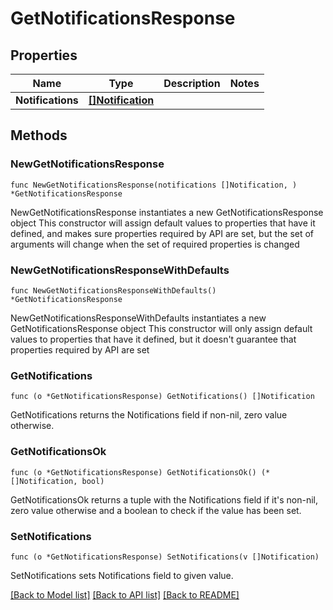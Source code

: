 # GetNotificationsResponse

## Properties

Name | Type | Description | Notes
------------ | ------------- | ------------- | -------------
**Notifications** | [**[]Notification**](Notification.md) |  | 

## Methods

### NewGetNotificationsResponse

`func NewGetNotificationsResponse(notifications []Notification, ) *GetNotificationsResponse`

NewGetNotificationsResponse instantiates a new GetNotificationsResponse object
This constructor will assign default values to properties that have it defined,
and makes sure properties required by API are set, but the set of arguments
will change when the set of required properties is changed

### NewGetNotificationsResponseWithDefaults

`func NewGetNotificationsResponseWithDefaults() *GetNotificationsResponse`

NewGetNotificationsResponseWithDefaults instantiates a new GetNotificationsResponse object
This constructor will only assign default values to properties that have it defined,
but it doesn't guarantee that properties required by API are set

### GetNotifications

`func (o *GetNotificationsResponse) GetNotifications() []Notification`

GetNotifications returns the Notifications field if non-nil, zero value otherwise.

### GetNotificationsOk

`func (o *GetNotificationsResponse) GetNotificationsOk() (*[]Notification, bool)`

GetNotificationsOk returns a tuple with the Notifications field if it's non-nil, zero value otherwise
and a boolean to check if the value has been set.

### SetNotifications

`func (o *GetNotificationsResponse) SetNotifications(v []Notification)`

SetNotifications sets Notifications field to given value.



[[Back to Model list]](../README.md#documentation-for-models) [[Back to API list]](../README.md#documentation-for-api-endpoints) [[Back to README]](../README.md)


